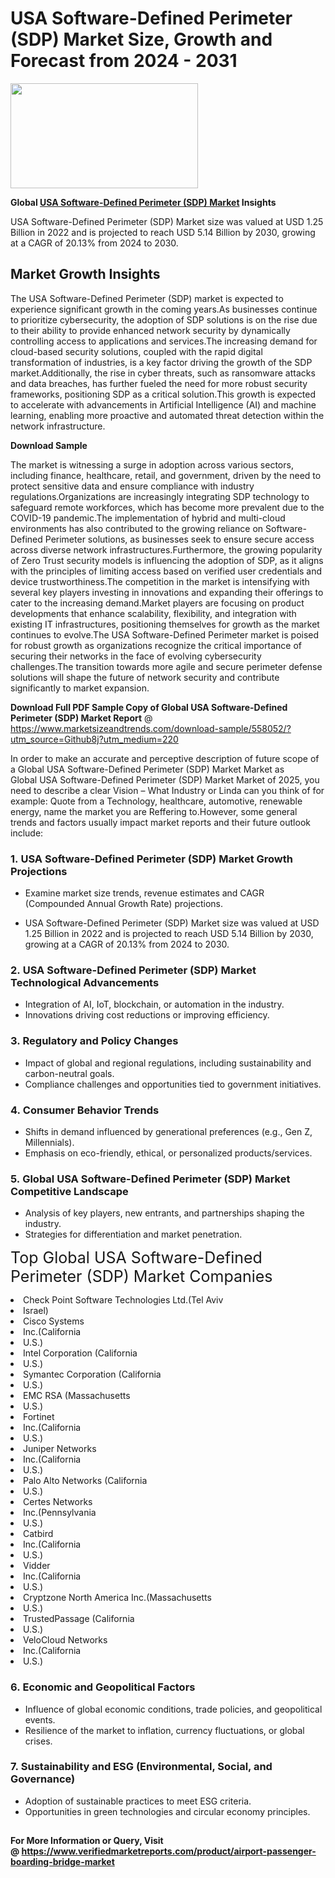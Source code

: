 <H1>USA Software-Defined Perimeter (SDP) Market Size, Growth and Forecast from 2024 - 2031</H1><img class="aligncenter size-medium wp-image-584254" src="https://thirdeyenews.in/wp-content/uploads/2024/09/Global-Market-Research-300x168.jpeg" alt="" width="300" height="168" /><p><strong>Global&nbsp;<a href="https://www.marketsizeandtrends.com/download-sample/558052/?utm_source=Github8j?utm_medium=220">USA Software-Defined Perimeter (SDP) Market</a> Insights</strong></p><p>USA Software-Defined Perimeter (SDP) Market size was valued at USD 1.25 Billion in 2022 and is projected to reach USD 5.14 Billion by 2030, growing at a CAGR of 20.13% from 2024 to 2030.</p><p><h2>Market Growth Insights</h2> <p>The USA Software-Defined Perimeter (SDP) market is expected to experience significant growth in the coming years.As businesses continue to prioritize cybersecurity, the adoption of SDP solutions is on the rise due to their ability to provide enhanced network security by dynamically controlling access to applications and services.The increasing demand for cloud-based security solutions, coupled with the rapid digital transformation of industries, is a key factor driving the growth of the SDP market.Additionally, the rise in cyber threats, such as ransomware attacks and data breaches, has further fueled the need for more robust security frameworks, positioning SDP as a critical solution.This growth is expected to accelerate with advancements in Artificial Intelligence (AI) and machine learning, enabling more proactive and automated threat detection within the network infrastructure.</p> <p><strong>Download Sample</strong></p> <p>The market is witnessing a surge in adoption across various sectors, including finance, healthcare, retail, and government, driven by the need to protect sensitive data and ensure compliance with industry regulations.Organizations are increasingly integrating SDP technology to safeguard remote workforces, which has become more prevalent due to the COVID-19 pandemic.The implementation of hybrid and multi-cloud environments has also contributed to the growing reliance on Software-Defined Perimeter solutions, as businesses seek to ensure secure access across diverse network infrastructures.Furthermore, the growing popularity of Zero Trust security models is influencing the adoption of SDP, as it aligns with the principles of limiting access based on verified user credentials and device trustworthiness.The competition in the market is intensifying with several key players investing in innovations and expanding their offerings to cater to the increasing demand.Market players are focusing on product developments that enhance scalability, flexibility, and integration with existing IT infrastructures, positioning themselves for growth as the market continues to evolve.The USA Software-Defined Perimeter market is poised for robust growth as organizations recognize the critical importance of securing their networks in the face of evolving cybersecurity challenges.The transition towards more agile and secure perimeter defense solutions will shape the future of network security and contribute significantly to market expansion.</p> <p><span class=""><strong>Download Full PDF Sample Copy of Global USA Software-Defined Perimeter (SDP) Market Report</strong> @ <a href="https://www.marketsizeandtrends.com/download-sample/558052/?utm_source=Github8j?utm_medium=220" target="_blank">https://www.marketsizeandtrends.com/download-sample/558052/?utm_source=Github8j?utm_medium=220</a></span></p><p>In order to make an accurate and perceptive description of future scope of a Global&nbsp;USA Software-Defined Perimeter (SDP) Market Market as Global&nbsp;USA Software-Defined Perimeter (SDP) Market Market of 2025, you need to describe a clear Vision &ndash; What Industry or Linda can you think of for example: Quote from a Technology, healthcare, automotive, renewable energy, name the market you are Reffering to.However, some general trends and factors usually impact market reports and their future outlook include:</p><h3>1.&nbsp;<strong>USA Software-Defined Perimeter (SDP) Market Growth Projections</strong></h3><ul><li>Examine market size trends, revenue estimates and CAGR (Compounded Annual Growth Rate) projections.</li><li><p>USA Software-Defined Perimeter (SDP) Market size was valued at USD 1.25 Billion in 2022 and is projected to reach USD 5.14 Billion by 2030, growing at a CAGR of 20.13% from 2024 to 2030.</p></li></ul><h3>2.&nbsp;<strong>USA Software-Defined Perimeter (SDP) Market Technological Advancements</strong></h3><ul><li>Integration of AI, IoT, blockchain, or automation in the industry.</li><li>Innovations driving cost reductions or improving efficiency.</li></ul><h3>3.&nbsp;<strong>Regulatory and Policy Changes</strong></h3><ul><li>Impact of global and regional regulations, including sustainability and carbon-neutral goals.</li><li>Compliance challenges and opportunities tied to government initiatives.</li></ul><h3>4.&nbsp;<strong>Consumer Behavior Trends</strong></h3><ul><li>Shifts in demand influenced by generational preferences (e.g., Gen Z, Millennials).</li><li>Emphasis on eco-friendly, ethical, or personalized products/services.</li></ul><h3>5.&nbsp;<strong>Global USA Software-Defined Perimeter (SDP) Market Competitive Landscape</strong></h3><ul><li>Analysis of key players, new entrants, and partnerships shaping the industry.</li><li>Strategies for differentiation and market penetration.</li></ul><p data-pm-slice="1 1 []"><span style="color: inherit; font-family: inherit; font-size: 25px;">Top Global USA Software-Defined Perimeter (SDP) Market Companies</span></p><div class="" data-test-id=""><p><li>Check Point Software Technologies Ltd.(Tel Aviv</li><li> Israel)</li><li> Cisco Systems</li><li> Inc.(California</li><li> U.S.)</li><li> Intel Corporation (California</li><li> U.S.)</li><li> Symantec Corporation (California</li><li> U.S.)</li><li> EMC RSA (Massachusetts</li><li> U.S.)</li><li> Fortinet</li><li> Inc.(California</li><li> U.S.)</li><li> Juniper Networks</li><li> Inc.(California</li><li> U.S.)</li><li> Palo Alto Networks (California</li><li> U.S.)</li><li> Certes Networks</li><li> Inc.(Pennsylvania</li><li> U.S.)</li><li> Catbird</li><li> Inc.(California</li><li> U.S.)</li><li> Vidder</li><li> Inc.(California</li><li> U.S.)</li><li> Cryptzone North America Inc.(Massachusetts</li><li> U.S.)</li><li> TrustedPassage (California</li><li> U.S.)</li><li> VeloCloud Networks</li><li> Inc.(California</li><li> U.S.)</li></p></div><h3>6.&nbsp;<strong>Economic and Geopolitical Factors</strong></h3><ul><li>Influence of global economic conditions, trade policies, and geopolitical events.</li><li>Resilience of the market to inflation, currency fluctuations, or global crises.</li></ul><h3>7.&nbsp;<strong>Sustainability and ESG (Environmental, Social, and Governance)</strong></h3><ul><li>Adoption of sustainable practices to meet ESG criteria.</li><li>Opportunities in green technologies and circular economy principles.</li></ul><h2><strong style="font-size: 14px;">For More Information or Query, Visit @&nbsp;</strong><a style="background-color: #ffffff; font-size: 14px;" href="https://www.marketsizeandtrends.com/report/usa-software-defined-perimeter-sdp-market/" target="_blank">https://www.verifiedmarketreports.com/product/airport-passenger-boarding-bridge-market</a></h2>